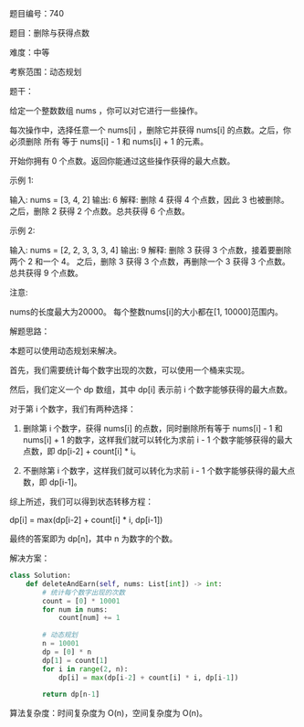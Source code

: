 题目编号：740

题目：删除与获得点数

难度：中等

考察范围：动态规划

题干：

给定一个整数数组 nums ，你可以对它进行一些操作。

每次操作中，选择任意一个 nums[i] ，删除它并获得 nums[i] 的点数。之后，你必须删除 所有 等于 nums[i] - 1 和 nums[i] + 1 的元素。

开始你拥有 0 个点数。返回你能通过这些操作获得的最大点数。

示例 1:

输入: nums = [3, 4, 2]
输出: 6
解释: 
删除 4 获得 4 个点数，因此 3 也被删除。
之后，删除 2 获得 2 个点数。总共获得 6 个点数。

示例 2:

输入: nums = [2, 2, 3, 3, 3, 4]
输出: 9
解释: 
删除 3 获得 3 个点数，接着要删除两个 2 和一个 4。
之后，删除 3 获得 3 个点数，再删除一个 3 获得 3 个点数。总共获得 9 个点数。

注意:

nums的长度最大为20000。
每个整数nums[i]的大小都在[1, 10000]范围内。

解题思路：

本题可以使用动态规划来解决。

首先，我们需要统计每个数字出现的次数，可以使用一个桶来实现。

然后，我们定义一个 dp 数组，其中 dp[i] 表示前 i 个数字能够获得的最大点数。

对于第 i 个数字，我们有两种选择：

1. 删除第 i 个数字，获得 nums[i] 的点数，同时删除所有等于 nums[i] - 1 和 nums[i] + 1 的数字，这样我们就可以转化为求前 i - 1 个数字能够获得的最大点数，即 dp[i-2] + count[i] * i。

2. 不删除第 i 个数字，这样我们就可以转化为求前 i - 1 个数字能够获得的最大点数，即 dp[i-1]。

综上所述，我们可以得到状态转移方程：

dp[i] = max(dp[i-2] + count[i] * i, dp[i-1])

最终的答案即为 dp[n]，其中 n 为数字的个数。

解决方案：

```python
class Solution:
    def deleteAndEarn(self, nums: List[int]) -> int:
        # 统计每个数字出现的次数
        count = [0] * 10001
        for num in nums:
            count[num] += 1
        
        # 动态规划
        n = 10001
        dp = [0] * n
        dp[1] = count[1]
        for i in range(2, n):
            dp[i] = max(dp[i-2] + count[i] * i, dp[i-1])
        
        return dp[n-1]
```

算法复杂度：时间复杂度为 O(n)，空间复杂度为 O(n)。